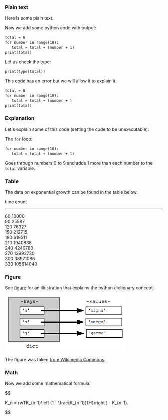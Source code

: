 <!-- Table of contents: Run pandoc with --toc option -->

### Plain text

Here is some plain text.

Now we add some python code with output:


~~~{.Python}
total = 0
for number in range(10):
   total = total + (number + 1)
print(total)
~~~

Let us check the type:

~~~{.Python}
print(type(total))
~~~

This code has an error but we will allow it to explain it.


~~~{.Python}
total = 0
for number in range(10):
   total = total + (number + )
print(total)
~~~

### Explanation

Let's explain some of this code
(setting the code to be unexecutable):

The `for` loop:


~~~{.Python}
for number in range(10):
   total = total + (number + 1)
~~~

Goes through numbers 0 to 9 and adds 1 more than each number to the `total` variable.

### Table

The data on exponential growth can be found in the table below.


time    count    
----  ---------  
 60     10000    
 90     25587    
120     76327    
150     212715   
180     619511   
210    1940838   
240    4240760   
270    13993730  
300    38971086  
330   105614040  


### Figure

See [figure](#PythonDict) for an illustration that explains the python dictionary concept.

<!-- <img src="img/PythonDict.png" width="400" alt="Schematic illustration of how keys and values are related in Python dictionaries"><p><em>Data structure concept of a dictionary in python. <div id="PythonDict"></div></em></p> -->
![<p><em>Data structure concept of a dictionary in python. <div id="PythonDict"></div></em></p>](img/PythonDict.png)

The figure was taken
[from Wikimedia Commons](https://commons.wikimedia.org/wiki/File:GooglePythonClass_Day1_Part3_Pic.jpg).
### Math

Now we add some mathematical formula:

$$

K_n = rwTK_{n-1}\left (1 - \frac{K_{n-1}}{H}\right ) - K_{n-1}.

$$


